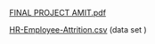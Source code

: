 [FINAL PROJECT AMIT.pdf](https://github.com/user-attachments/files/19286158/FINAL.PROJECT.AMIT.pdf)

[HR-Employee-Attrition.csv](https://github.com/user-attachments/files/19286183/HR-Employee-Attrition.csv) (data set )
